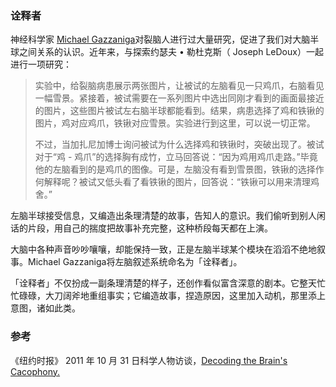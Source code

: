 ### 诠释者

神经科学家 [Michael Gazzaniga](https://en.wikipedia.org/wiki/Michael_Gazzaniga)对裂脑人进行过大量研究，促进了我们对大脑半球之间关系的认识。近年来，与探索约瑟夫 • 勒杜克斯（ Joseph LeDoux）一起进行一项研究：

> 实验中，给裂脑病患展示两张图片，让被试的左脑看见一只鸡爪，右脑看见一幅雪景。紧接着，被试需要在一系列图片中选出同刚才看到的画面最接近的图片，这些图片被试左右脑半球都能看到。结果，病患选择了鸡和铁锹的图片，鸡对应鸡爪，铁锹对应雪景。实验进行到这里，可以说一切正常。
>
> 不过，当加扎尼加博士询问被试为什么选择鸡和铁锹时，突破出现了。被试对于“鸡 - 鸡爪”的选择胸有成竹，立马回答说：“因为鸡用鸡爪走路。”毕竟他的左脑看到的是鸡爪的图像。可是，左脑没有看到雪景图，铁锹的选择作何解释呢？被试又低头看了看铁锹的图片，回答说：“铁锹可以用来清理鸡舍。”



左脑半球接受信息，又编造出条理清楚的故事，告知人的意识。我们偷听到别人闲话的片段，用自己的揣度把故事补充完整，这种桥段每天都在上演。

大脑中各种声音吵吵嚷嚷，却能保持一致，正是左脑半球某个模块在滔滔不绝地叙事。Michael Gazzaniga将左脑叙述系统命名为「诠释者」。

「诠释者」不仅扮成一副条理清楚的样子，还创作看似富含深意的剧本。它整天忙忙碌碌，大刀阔斧地重组事实；它编造故事，捏造原因，这里加入动机，那里添上意图，诸如此类。

### 参考

《纽约时报》 2011 年 10 月 31 日科学人物访谈，[Decoding the Brain's Cacophony.](http://www.nytimes.com/2011/11/01/science/telling-the-story-of-the-brains-cacophony-of-competing-voices.html?pagewanted=all)